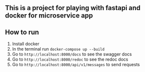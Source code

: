 ## This is a project for playing with fastapi and docker for microservice app


## How to run
1. Install docker
2. In the terminal run `docker-compose up --build`
3. Go to `http://localhost:8000/docs` to see the swagger docs
4. Go to `http://localhost:8000/redoc` to see the redoc docs
5. Go to `http://localhost:8000/api/v1/messages` to send requests